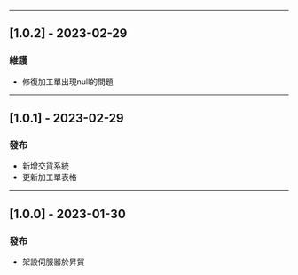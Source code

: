 -------------------------
## [1.0.2] - 2023-02-29
### 維護
- 修復加工單出現null的問題
-------------------------
## [1.0.1] - 2023-02-29
### 發布
- 新增交貨系統
- 更新加工單表格
-------------------------
## [1.0.0] - 2023-01-30
### 發布
- 架設伺服器於昇貿
